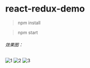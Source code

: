 # react-redux-demo

>npm install

>npm start

###### 效果图：
![1](http://assets.5isolar.com/img/react/1.png)
![2](http://assets.5isolar.com/img/react/2.png)
![3](http://assets.5isolar.com/img/react/3.png)

